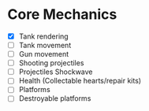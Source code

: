 # Core Mechanics

- [x] Tank rendering
- [ ] Tank movement
- [ ] Gun movement
- [ ] Shooting projectiles
- [ ] Projectiles Shockwave
- [ ] Health (Collectable hearts/repair kits)
- [ ] Platforms
- [ ] Destroyable platforms
